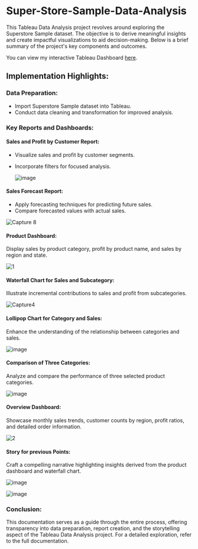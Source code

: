 # Super-Store-Sample-Data-Analysis
This Tableau Data Analysis project revolves around exploring the Superstore Sample dataset. The objective is to derive meaningful insights and create impactful visualizations to aid decision-making. Below is a brief summary of the project's key components and outcomes.

You can view my interactive Tableau Dashboard [here](https://public.tableau.com/app/profile/noura.algohary/viz/SuperStoreSampleProject/ProductDashboard).

## Implementation Highlights:
### Data Preparation:
- Import Superstore Sample dataset into Tableau.
- Conduct data cleaning and transformation for improved analysis.
### Key Reports and Dashboards:
#### Sales and Profit by Customer Report:
- Visualize sales and profit by customer segments.
- Incorporate filters for focused analysis.

  ![image](https://github.com/NouraAlgohary/Super-Store-Sample-Data-Analysis/assets/103903785/72e55f3b-7087-4435-9095-d89075262098)


#### Sales Forecast Report:
- Apply forecasting techniques for predicting future sales.
- Compare forecasted values with actual sales.
  
![Capture 8](https://github.com/NouraAlgohary/Super-Store-Sample-Data-Analysis/assets/103903785/787e0179-33ea-486c-8ea1-42fbe8d49345)


#### Product Dashboard:
Display sales by product category, profit by product name, and sales by region and state.

![1](https://github.com/NouraAlgohary/Super-Store-Sample-Data-Analysis/assets/103903785/e502ee19-747d-455b-9828-7a8b5edf7491)

#### Waterfall Chart for Sales and Subcategory:
Illustrate incremental contributions to sales and profit from subcategories.

![Capture4](https://github.com/NouraAlgohary/Super-Store-Sample-Data-Analysis/assets/103903785/d1c2bbcb-5ea1-42c8-af61-dc159ebec8ed)


#### Lollipop Chart for Category and Sales:
Enhance the understanding of the relationship between categories and sales.

![image](https://github.com/NouraAlgohary/Super-Store-Sample-Data-Analysis/assets/103903785/a4132ecb-dcc7-4242-9bab-dfb3bb9e5896)


#### Comparison of Three Categories:
Analyze and compare the performance of three selected product categories.

![image](https://github.com/NouraAlgohary/Super-Store-Sample-Data-Analysis/assets/103903785/98e217ca-4f86-455f-aa5d-6fdf80614bb0)


#### Overview Dashboard:
Showcase monthly sales trends, customer counts by region, profit ratios, and detailed order information.

![2](https://github.com/NouraAlgohary/Super-Store-Sample-Data-Analysis/assets/103903785/b0c31775-f4b0-4c1a-86a2-603d0e1c7557)

#### Story for previous Points:
Craft a compelling narrative highlighting insights derived from the product dashboard and waterfall chart.

![image](https://github.com/NouraAlgohary/Super-Store-Sample-Data-Analysis/assets/103903785/6c4a7777-3b38-4d91-bfd5-b9cfe435631d)

![image](https://github.com/NouraAlgohary/Super-Store-Sample-Data-Analysis/assets/103903785/83b10f58-163b-4752-99a1-a8021c01259d)


### Conclusion:
This documentation serves as a guide through the entire process, offering transparency into data preparation, report creation, and the storytelling aspect of the Tableau Data Analysis project. For a detailed exploration, refer to the full documentation.
